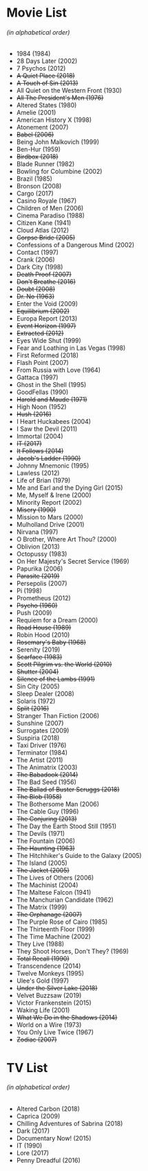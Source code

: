 # Movie List
###### (in alphabetical order)

* 1984 (1984)
* 28 Days Later (2002)
* 7 Psychos (2012)
* ~~A Quiet Place (2018)~~
* ~~A Touch of Sin (2013)~~
* All Quiet on the Western Front (1930)
* ~~All The President's Men (1976)~~
* Altered States (1980)
* Amelie (2001)
* American History X (1998)
* Atonement (2007)
* ~~Babel (2006)~~
* Being John Malkovich (1999)
* Ben-Hur (1959)
* ~~Birdbox (2018)~~
* Blade Runner (1982)
* Bowling for Columbine (2002)
* Brazil (1985)
* Bronson (2008)
* Cargo (2017)
* Casino Royale (1967)
* Children of Men (2006)
* Cinema Paradiso (1988)
* Citizen Kane (1941)
* Cloud Atlas (2012)
* ~~Corpse Bride (2005)~~
* Confessions of a Dangerous Mind (2002)
* Contact (1997)
* Crank (2006)
* Dark City (1998)
* ~~Death Proof (2007)~~
* ~~Don't Breathe (2016)~~
* ~~Doubt (2008)~~
* ~~Dr. No (1963)~~
* Enter the Void (2009)
* ~~Equilibrium (2002)~~
* Europa Report (2013)
* ~~Event Horizon (1997)~~
* ~~Extracted (2012)~~
* Eyes Wide Shut (1999)
* Fear and Loathing in Las Vegas (1998)
* First Reformed (2018)
* Flash Point (2007)
* From Russia with Love (1964)
* Gattaca (1997)
* Ghost in the Shell (1995)
* GoodFellas (1990)
* ~~Harold and Maude (1971)~~
* High Noon (1952)
* ~~Hush (2016)~~
* I Heart Huckabees (2004)
* I Saw the Devil (2011)
* Immortal (2004)
* ~~IT (2017)~~
* ~~It Follows (2014)~~
* ~~Jacob's Ladder (1990)~~
* Johnny Mnemonic (1995)
* Lawless (2012)
* Life of Brian (1979)
* Me and Earl and the Dying Girl (2015)
* Me, Myself & Irene (2000)
* Minority Report (2002)
* ~~Misery (1990)~~
* Mission to Mars (2000)
* Mulholland Drive (2001)
* Nirvana (1997)
* O Brother, Where Art Thou? (2000)
* Oblivion (2013)
* Octopussy (1983)
* On Her Majesty's Secret Service (1969)
* Papurika (2006)
* ~~Parasite (2019)~~
* Persepolis (2007)
* Pi (1998)
* Prometheus (2012)
* ~~Psycho (1960)~~
* Push (2009)
* Requiem for a Dream (2000)
* ~~Road House (1989)~~
* Robin Hood (2010)
* ~~Rosemary's Baby (1968)~~
* Serenity (2019)
* ~~Scarface (1983)~~
* ~~Scott Pilgrim vs. the World (2010)~~
* ~~Shutter (2004)~~
* ~~Silence of the Lambs (1991)~~
* Sin City (2005)
* Sleep Dealer (2008)
* Solaris (1972)
* ~~Split (2016)~~
* Stranger Than Fiction (2006)
* Sunshine (2007)
* Surrogates (2009)
* Suspiria (2018)
* Taxi Driver (1976)
* Terminator (1984)
* The Artist (2011)
* The Animatrix (2003)
* ~~The Babadook (2014)~~
* The Bad Seed (1956)
* ~~The Ballad of Buster Scruggs (2018)~~
* ~~The Blob (1958)~~
* The Bothersome Man (2006)
* The Cable Guy (1996)
* ~~The Conjuring (2013)~~
* The Day the Earth Stood Still (1951)
* The Devils (1971)
* The Fountain (2006)
* ~~The Haunting (1963)~~
* The Hitchhiker's Guide to the Galaxy (2005)
* The Island (2005)
* ~~The Jacket (2005)~~
* The Lives of Others (2006)
* The Machinist (2004)
* The Maltese Falcon (1941)
* The Manchurian Candidate (1962)
* The Matrix (1999)
* ~~The Orphanage (2007)~~
* The Purple Rose of Cairo (1985)
* The Thirteenth Floor (1999)
* The Time Machine (2002)
* They Live (1988)
* They Shoot Horses, Don't They? (1969)
* ~~Total Recall (1990)~~
* Transcendence (2014)
* Twelve Monkeys (1995)
* Ulee's Gold (1997)
* ~~Under the Silver Lake (2018)~~
* Velvet Buzzsaw (2019)
* Victor Frankenstein (2015)
* Waking Life (2001)
* ~~What We Do in the Shadows (2014)~~
* World on a Wire (1973)
* You Only Live Twice (1967)
* ~~Zodiac (2007)~~

# TV List
###### (in alphabetical order)

* Altered Carbon (2018)
* Caprica (2009)
* Chilling Adventures of Sabrina (2018)
* Dark (2017)
* Documentary Now! (2015)
* IT (1990)
* Lore (2017)
* Penny Dreadful (2016)
